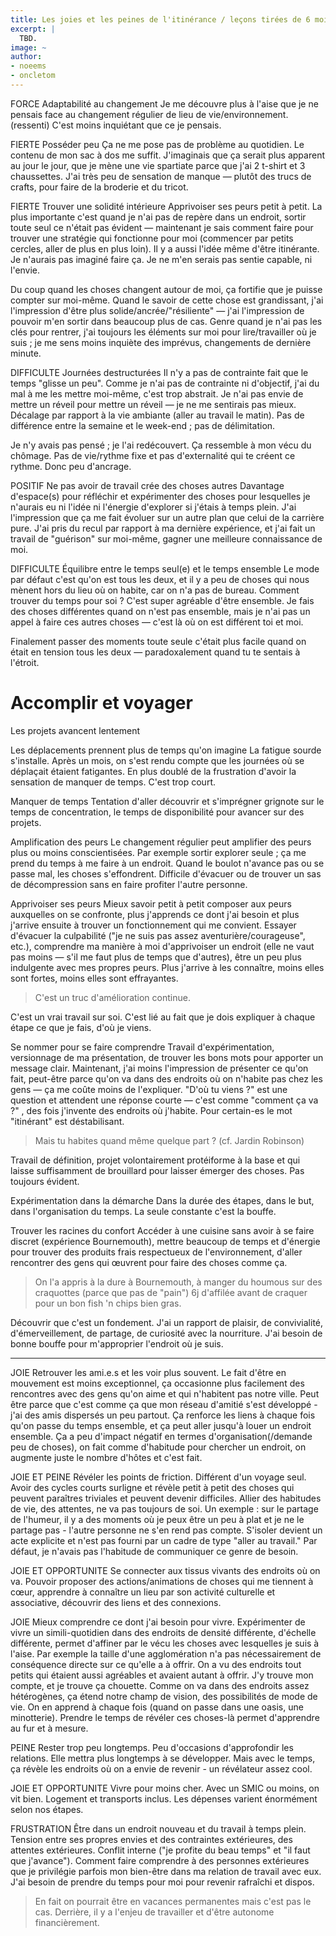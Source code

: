 ```yaml
---
title: Les joies et les peines de l'itinérance / leçons tirées de 6 mois d'itinérance
excerpt: |
  TBD.
image: ~
author:
- noeems
- oncletom
---
```


<!--more-->

FORCE Adaptabilité au changement
Je me découvre plus à l'aise que je ne pensais face au changement régulier de lieu de vie/environnement. (ressenti) C'est moins inquiétant que ce je pensais.

FIERTE Posséder peu
Ça ne me pose pas de problème au quotidien. Le contenu de mon sac à dos me suffit. J'imaginais que ça serait plus apparent au jour le jour, que je mène une vie spartiate parce que j'ai 2 t-shirt et 3 chaussettes. J'ai très peu de sensation de manque — plutôt des trucs de crafts, pour faire de la broderie et du tricot.

FIERTE Trouver une solidité intérieure
Apprivoiser ses peurs petit à petit. La plus importante c'est quand je n'ai pas de repère dans un endroit, sortir toute seul ce n'était pas évident — maintenant je sais comment faire pour trouver une stratégie qui fonctionne pour moi (commencer par petits cercles, aller de plus en plus loin). Il y a aussi l'idée même d'être itinérante. Je n'aurais pas imaginé faire ça. Je ne m'en serais pas sentie capable, ni l'envie.

Du coup quand les choses changent autour de moi, ça fortifie que je puisse compter sur moi-même. Quand le savoir de cette chose est grandissant, j'ai l'impression d'être plus solide/ancrée/"résiliente" — j'ai l'impression de pouvoir m'en sortir dans beaucoup plus de cas. Genre quand je n'ai pas les clés pour rentrer, j'ai toujours les éléments sur moi pour lire/travailler où je suis ; je me sens moins inquiète des imprévus, changements de dernière minute.

DIFFICULTE Journées destructurées
Il n'y a pas de contrainte fait que le temps "glisse un peu". Comme je n'ai pas de contrainte ni d'objectif, j'ai du mal à me les mettre moi-même, c'est trop abstrait. Je n'ai pas envie de mettre un réveil pour mettre un réveil — je ne me sentirais pas mieux. Décalage par rapport à la vie ambiante (aller au travail le matin). Pas de différence entre la semaine et le week-end ; pas de délimitation.

Je n'y avais pas pensé ; je l'ai redécouvert. Ça ressemble à mon vécu du chômage. Pas de vie/rythme fixe et pas d'externalité qui te créent ce rythme. Donc peu d'ancrage.

POSITIF Ne pas avoir de travail crée des choses autres
Davantage d'espace(s) pour réfléchir et expérimenter des choses pour lesquelles je n'aurais eu ni l'idée ni l'énergie d'explorer si j'étais à temps plein. J'ai l'impression que ça me fait évoluer sur un autre plan que celui de la carrière pure. J'ai pris du recul par rapport à ma dernière expérience, et j'ai fait un travail de "guérison" sur moi-même, gagner une meilleure connaissance de moi.

DIFFICULTE Équilibre entre le temps seul(e) et le temps ensemble
Le mode par défaut c'est qu'on est tous les deux, et il y a peu de choses qui nous mènent hors du lieu où on habite, car on n'a pas de bureau. Comment trouver du temps pour soi ? C'est super agréable d'être ensemble. Je fais des choses différentes quand on n'est pas ensemble, mais je n'ai pas un appel à faire ces autres choses — c'est là où on est différent toi et moi.

Finalement passer des moments toute seule c'était plus facile quand on était en tension tous les deux — paradoxalement quand tu te sentais à l'étroit.

# Accomplir et voyager

Les projets avancent lentement


Les déplacements prennent plus de temps qu'on imagine
La fatigue sourde s'installe. Après un mois, on s'est rendu compte que les journées où se déplaçait étaient fatigantes. En plus doublé de la frustration d'avoir la sensation de manquer de temps. C'est trop court.

Manquer de temps
Tentation d'aller découvrir et s'imprégner grignote sur le temps de concentration, le temps de disponibilité pour avancer sur des projets.

Amplification des peurs
Le changement régulier peut amplifier des peurs plus ou moins conscientisées. Par exemple sortir explorer seule ; ça me prend du temps à me faire à un endroit.
Quand le boulot n'avance pas ou se passe mal, les choses s'effondrent. Difficile d'évacuer ou de trouver un sas de décompression sans en faire profiter l'autre personne. 

Apprivoiser ses peurs
Mieux savoir petit à petit composer aux peurs auxquelles on se confronte, plus j'apprends ce dont j'ai besoin et plus j'arrive ensuite à trouver un fonctionnement qui me convient. Essayer d'évacuer la culpabilité ("je ne suis pas assez aventurière/courageuse", etc.), comprendre ma manière à moi d'apprivoiser un endroit (elle ne vaut pas moins — s'il me faut plus de temps que d'autres), être un peu plus indulgente avec mes propres peurs.
Plus j'arrive à les connaître, moins elles sont fortes, moins elles sont effrayantes.

> C'est un truc d'amélioration continue.

C'est un vrai travail sur soi. C'est lié au fait que je dois expliquer à chaque étape ce que je fais, d'où je viens.

Se nommer pour se faire comprendre
Travail d'expérimentation, versionnage de ma présentation, de trouver les bons mots pour apporter un message clair. Maintenant, j'ai moins l'impression de présenter ce qu'on fait, peut-être parce qu'on va dans des endroits où on n'habite pas chez les gens — ça me coûte moins de l'expliquer. "D'où tu viens ?" est une question et attendent une réponse courte — c'est comme "comment ça va ?" , des fois j'invente des endroits où j'habite.
Pour certain-es le mot "itinérant" est déstabilisant.

> Mais tu habites quand même quelque part ? (cf. Jardin Robinson)

Travail de définition, projet volontairement protéiforme à la base et qui laisse suffisamment de brouillard pour laisser émerger des choses. Pas toujours évident.

Expérimentation dans la démarche
Dans la durée des étapes, dans le but, dans l'organisation du temps. La seule constante c'est la bouffe.

Trouver les racines du confort
Accéder à une cuisine sans avoir à se faire discret (expérience Bournemouth), mettre beaucoup de temps et d'énergie pour trouver des produits frais respectueux de l'environnement, d'aller rencontrer des gens qui œuvrent pour faire des choses comme ça.

> On l'a appris à la dure à Bournemouth, à manger du houmous sur des craquottes (parce que pas de "pain") 6j d'affilée avant de craquer pour un bon fish 'n chips bien gras.

Découvrir que c'est un fondement. J'ai un rapport de plaisir, de convivialité, d'émerveillement, de partage, de curiosité avec la nourriture. J'ai besoin de bonne bouffe pour m'approprier l'endroit où je suis.

____

JOIE Retrouver les ami.e.s et les voir plus souvent.
Le fait d'être en mouvement est moins exceptionnel, ça occasionne plus facilement des rencontres avec des gens qu'on aime et qui n'habitent pas notre ville.
Peut être parce que c'est comme ça que mon réseau d'amitié s'est développé - j'ai des amis dispersés un peu partout. Ça renforce les liens à chaque fois qu'on passe du temps ensemble, et ça peut aller jusqu'à louer un endroit ensemble. Ça a peu d'impact négatif en termes d'organisation(/demande peu de choses), on fait comme d'habitude pour chercher un endroit, on augmente juste le nombre d'hôtes et c'est fait.

JOIE ET PEINE Révéler les points de friction.
Différent d'un voyage seul. Avoir des cycles courts surligne et révèle petit à petit des choses qui peuvent paraîtres triviales et peuvent devenir difficiles. Allier des habitudes de vie, des attentes, ne va pas toujours de soi.
Un exemple : sur le partage de l'humeur, il y a des moments où je peux être un peu à plat et je ne le partage pas - l'autre personne ne s'en rend pas compte.
S'isoler devient un acte explicite et n'est pas fourni par un cadre de type "aller au travail."
Par défaut, je n'avais pas l'habitude de communiquer ce genre de besoin.

JOIE ET OPPORTUNITE Se connecter aux tissus vivants des endroits où on va.
Pouvoir proposer des actions/animations de choses qui me tiennent à cœur, apprendre à connaître un lieu par son activité culturelle et associative, découvrir des liens et des connexions.

JOIE Mieux comprendre ce dont j'ai besoin pour vivre.
Expérimenter de vivre un simili-quotidien dans des endroits de densité différente, d'échelle différente, permet d'affiner par le vécu les choses avec lesquelles je suis à l'aise.
Par exemple la taille d'une agglomération n'a pas nécessairement de conséquence directe sur ce qu'elle a à offrir. On a vu des endroits tout petits qui étaient aussi agréables et avaient autant à offrir. J'y trouve mon compte, et je trouve ça chouette.
Comme on va dans des endroits assez hétérogènes, ça étend notre champ de vision, des possibilités de mode de vie.
On en apprend à chaque fois (quand on passe dans une oasis, une minotterie). Prendre le temps de révéler ces choses-là permet d'apprendre au fur et à mesure.

PEINE Rester trop peu longtemps.
Peu d'occasions d'approfondir les relations. Elle mettra plus longtemps à se développer.
Mais avec le temps, ça révèle les endroits où on a envie de revenir - un révélateur assez cool.

JOIE ET OPPORTUNITE Vivre pour moins cher.
Avec un SMIC ou moins, on vit bien. Logement et transports inclus. Les dépenses varient énormément selon nos étapes.

FRUSTRATION Être dans un endroit nouveau et du travail à temps plein.
Tension entre ses propres envies et des contraintes extérieures, des attentes extérieures. Conflit interne ("je profite du beau temps" et "il faut que j'avance"). Comment faire comprendre à des personnes extérieures que je privilégie parfois mon bien-être dans ma relation de travail avec eux. J'ai besoin de prendre du temps pour moi pour revenir rafraîchi et dispos.

>En fait on pourrait être en vacances permanentes mais c'est pas le cas. Derrière, il y a l'enjeu de travailler et d'être autonome financièrement.
